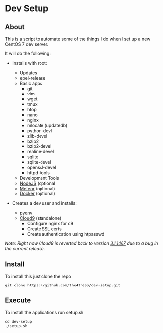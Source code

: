 # Dev Setup

## About

This is a script to automate some of the things I do when I set up a new CentOS 7 dev server.

It will do the following:
- Installs with root:
  - Updates
  - epel-release
  - Basic apps
    - git
    - vim
    - wget
    - tmux
    - htop
    - nano
    - nginx
    - mlocate (updatedb)
    - python-devl
    - zlib-devel
    - bzip2
    - bzip2-devel
    - realine-devel
    - sqlite
    - sqlite-devel
    - openssl-devel
    - httpd-tools
  - Development Tools
  - [NodeJS](https://nodejs.org/en/) (optional
  - [Meteor](https://www.meteor.com/) (optional)
  - [Docker](https://www.docker.com/) (optional)

- Creates a dev user and installs:
  - [pyenv](https://github.com/yyuu/pyenv)
  - [Cloud9](https://github.com/c9/core) (standalone)
    - Configure nginx for c9
    - Create SSL certs
    - Create authentication using htpasswd

*Note: Right now Cloud9 is reverted back to version [3.1.1407](https://github.com/c9/core/commit/c471ab0e4c7cb983e1e4c40675b3fd63916c9394) due to a bug in the current release.*


## Install

To install this just clone the repo

    git clone https://github.com/the4tress/dev-setup.git
    
## Execute

To install the applications run setup.sh

    cd dev-setup
    ./setup.sh
